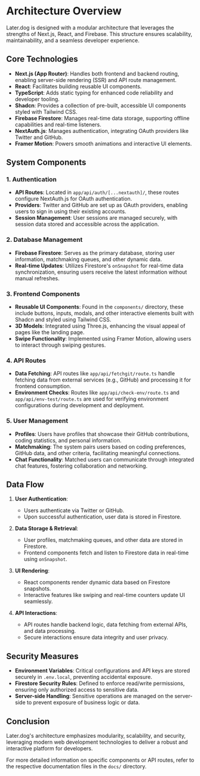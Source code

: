 # Architecture Overview

Later.dog is designed with a modular architecture that leverages the strengths of Next.js, React, and Firebase. This structure ensures scalability, maintainability, and a seamless developer experience.

## Core Technologies

- **Next.js (App Router)**: Handles both frontend and backend routing, enabling server-side rendering (SSR) and API route management.
- **React**: Facilitates building reusable UI components.
- **TypeScript**: Adds static typing for enhanced code reliability and developer tooling.
- **Shadcn**: Provides a collection of pre-built, accessible UI components styled with Tailwind CSS.
- **Firebase Firestore**: Manages real-time data storage, supporting offline capabilities and real-time listeners.
- **NextAuth.js**: Manages authentication, integrating OAuth providers like Twitter and GitHub.
- **Framer Motion**: Powers smooth animations and interactive UI elements.

## System Components

### 1. **Authentication**

- **API Routes**: Located in `app/api/auth/[...nextauth]/`, these routes configure NextAuth.js for OAuth authentication.
- **Providers**: Twitter and GitHub are set up as OAuth providers, enabling users to sign in using their existing accounts.
- **Session Management**: User sessions are managed securely, with session data stored and accessible across the application.

### 2. **Database Management**

- **Firebase Firestore**: Serves as the primary database, storing user information, matchmaking queues, and other dynamic data.
- **Real-time Updates**: Utilizes Firestore's `onSnapshot` for real-time data synchronization, ensuring users receive the latest information without manual refreshes.

### 3. **Frontend Components**

- **Reusable UI Components**: Found in the `components/` directory, these include buttons, inputs, modals, and other interactive elements built with Shadcn and styled using Tailwind CSS.
- **3D Models**: Integrated using Three.js, enhancing the visual appeal of pages like the landing page.
- **Swipe Functionality**: Implemented using Framer Motion, allowing users to interact through swiping gestures.

### 4. **API Routes**

- **Data Fetching**: API routes like `app/api/fetchgit/route.ts` handle fetching data from external services (e.g., GitHub) and processing it for frontend consumption.
- **Environment Checks**: Routes like `app/api/check-env/route.ts` and `app/api/env-test/route.ts` are used for verifying environment configurations during development and deployment.

### 5. **User Management**

- **Profiles**: Users have profiles that showcase their GitHub contributions, coding statistics, and personal information.
- **Matchmaking**: The system pairs users based on coding preferences, GitHub data, and other criteria, facilitating meaningful connections.
- **Chat Functionality**: Matched users can communicate through integrated chat features, fostering collaboration and networking.

## Data Flow

1. **User Authentication**:
   - Users authenticate via Twitter or GitHub.
   - Upon successful authentication, user data is stored in Firestore.

2. **Data Storage & Retrieval**:
   - User profiles, matchmaking queues, and other data are stored in Firestore.
   - Frontend components fetch and listen to Firestore data in real-time using `onSnapshot`.

3. **UI Rendering**:
   - React components render dynamic data based on Firestore snapshots.
   - Interactive features like swiping and real-time counters update UI seamlessly.

4. **API Interactions**:
   - API routes handle backend logic, data fetching from external APIs, and data processing.
   - Secure interactions ensure data integrity and user privacy.

## Security Measures

- **Environment Variables**: Critical configurations and API keys are stored securely in `.env.local`, preventing accidental exposure.
- **Firestore Security Rules**: Defined to enforce read/write permissions, ensuring only authorized access to sensitive data.
- **Server-side Handling**: Sensitive operations are managed on the server-side to prevent exposure of business logic or data.

## Conclusion

Later.dog's architecture emphasizes modularity, scalability, and security, leveraging modern web development technologies to deliver a robust and interactive platform for developers.

For more detailed information on specific components or API routes, refer to the respective documentation files in the `docs/` directory.